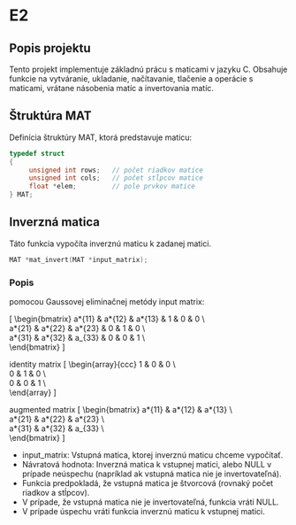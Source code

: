 # E2

## Popis projektu

Tento projekt implementuje základnú prácu s maticami v jazyku C. Obsahuje funkcie na vytváranie, ukladanie, načítavanie, tlačenie a operácie s maticami, vrátane násobenia matíc a invertovania matíc.

## Štruktúra MAT

Definícia štruktúry MAT, ktorá predstavuje maticu:

```c
typedef struct
{
     unsigned int rows;   // počet riadkov matice
     unsigned int cols;   // počet stĺpcov matice
     float *elem;         // pole prvkov matice
} MAT;
```

## Inverzná matica

Táto funkcia vypočíta inverznú maticu k zadanej matici.

```c
MAT *mat_invert(MAT *input_matrix);
```

### Popis

pomocou Gaussovej eliminačnej metódy
input matrix:

\[
\begin{bmatrix}
a*{11} & a*{12} & a*{13} & 1 & 0 & 0 \\\
a*{21} & a*{22} & a*{23} & 0 & 1 & 0 \\\
a*{31} & a*{32} & a\_{33} & 0 & 0 & 1 \\\
\end{bmatrix}
\]

identity matrix
\[
\begin{array}{ccc}
1 & 0 & 0 \\\
0 & 1 & 0 \\\
0 & 0 & 1 \\\
\end{array}
\]

augmented matrix
\[
\begin{bmatrix}
a*{11} & a*{12} & a*{13} \\\
a*{21} & a*{22} & a*{23} \\\
a*{31} & a*{32} & a\_{33} \\\
\end{bmatrix}
\]

- input_matrix: Vstupná matica, ktorej inverznú maticu chceme vypočítať.
- Návratová hodnota: Inverzná matica k vstupnej matici, alebo NULL v prípade neúspechu (napríklad ak vstupná matica nie je invertovateľná).
- Funkcia predpokladá, že vstupná matica je štvorcová (rovnaký počet riadkov a stĺpcov).
- V prípade, že vstupná matica nie je invertovateľná, funkcia vráti NULL.
- V prípade úspechu vráti funkcia inverznú maticu k vstupnej matici.
